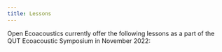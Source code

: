 ```yaml
---
title: Lessons
---
```

Open Ecoacoustics currently offer the following lessons as a part of the QUT Ecoacoustic Symposium in November 2022:
